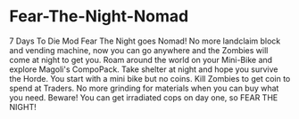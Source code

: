 # Fear-The-Night-Nomad
7 Days To Die Mod Fear The Night goes Nomad!  No more landclaim block and vending machine, now you can go anywhere and the Zombies will come at night to get you.  Roam around the world on your Mini-Bike and explore Magoli's CompoPack. Take shelter at night and hope you survive the Horde.  You start with a mini bike but no coins. Kill Zombies to get coin to spend at Traders. No more grinding for materials when you can buy what you need.  Beware!  You can get irradiated cops on day one, so FEAR THE NIGHT!

